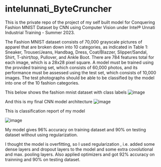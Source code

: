 # intelunnati_ByteCruncher
This is the private repo of the project of my self built model for Conquering Fashion MNIST Dataset by CNN using Computer Vision under Intel® Unnati Industrial Training - Summer 2023.

The Fashion MNIST dataset consists of 70,000 grayscale pictures of apparel that are broken down into 10 categories, as indicated in Table 1: Sneaker, Trouser/Jeans, Handbag, Dress, Coat/Blazzer, Slipper/Sandal, Shirt, T-shirt/top, Pullover, and Ankle Boot. There are 784 features total for each image, which is a 28x28 pixel square. A model must be trained using the provided training set, which consists of 60,000 photos, and its performance must be assessed using the test set, which consists of 10,000 images. The test photographs should be able to be classified by the model into one of the 10 fashion categories.

This below shows the fashion mnist dataset with class labels
![image](https://github.com/svivek2002/intelunnati_ByteCruncher/assets/97838886/e560f04b-a31b-4278-8637-701bfb6a82b1)


And this is my final CNN model architecture 
![image](https://github.com/svivek2002/intelunnati_ByteCruncher/assets/97838886/c5f95270-13d5-467d-9b10-070dd22be933)


This is classification report of my model

![image](https://github.com/svivek2002/intelunnati_ByteCruncher/assets/97838886/749d62ee-d16f-403d-88f8-db3dd78ce69f)


My model gives 96% accuracy on training dataset and 90% on testing dataset without using regularization.

I thought the model is overfitting, so I used regularization , i.e. added some dense layers and dropout layers to the model and some extra covolutional and max. pooling layers. Also applied optimizers and got 92% accuracy on trainning and 90% on testing dataset.
